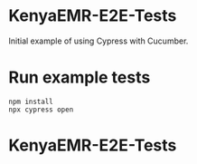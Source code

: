 # KenyaEMR-E2E-Tests
Initial example of using Cypress with Cucumber.

# Run example tests

```
npm install
npx cypress open
```  
# KenyaEMR-E2E-Tests
